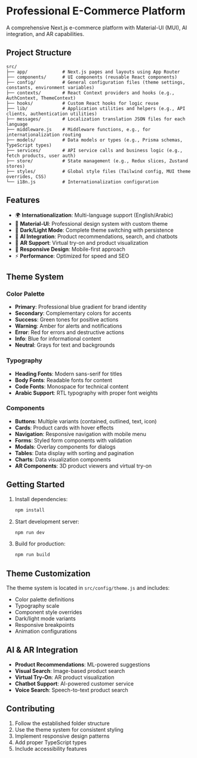 # Professional E-Commerce Platform

A comprehensive Next.js e-commerce platform with Material-UI (MUI), AI integration, and AR capabilities.

## Project Structure

```
src/
├── app/             # Next.js pages and layouts using App Router
├── components/      # UI components (reusable React components)
├── config/          # General configuration files (theme settings, constants, environment variables)
├── contexts/        # React Context providers and hooks (e.g., AuthContext, ThemeContext)
├── hooks/           # Custom React hooks for logic reuse
├── lib/             # Application utilities and helpers (e.g., API clients, authentication utilities)
├── messages/        # Localization translation JSON files for each language
├── middleware.js    # Middleware functions, e.g., for internationalization routing
├── models/          # Data models or types (e.g., Prisma schemas, TypeScript types)
├── services/        # API service calls and business logic (e.g., fetch products, user auth)
├── store/           # State management (e.g., Redux slices, Zustand stores)
├── styles/          # Global style files (Tailwind config, MUI theme overrides, CSS)
└── i18n.js          # Internationalization configuration
```

## Features

- 🌍 **Internationalization**: Multi-language support (English/Arabic)
- 🎨 **Material-UI**: Professional design system with custom theme
- 🌙 **Dark/Light Mode**: Complete theme switching with persistence
- 🤖 **AI Integration**: Product recommendations, search, and chatbots
- 🥽 **AR Support**: Virtual try-on and product visualization
- 📱 **Responsive Design**: Mobile-first approach
- ⚡ **Performance**: Optimized for speed and SEO

## Theme System

### Color Palette
- **Primary**: Professional blue gradient for brand identity
- **Secondary**: Complementary colors for accents
- **Success**: Green tones for positive actions
- **Warning**: Amber for alerts and notifications
- **Error**: Red for errors and destructive actions
- **Info**: Blue for informational content
- **Neutral**: Grays for text and backgrounds

### Typography
- **Heading Fonts**: Modern sans-serif for titles
- **Body Fonts**: Readable fonts for content
- **Code Fonts**: Monospace for technical content
- **Arabic Support**: RTL typography with proper font weights

### Components
- **Buttons**: Multiple variants (contained, outlined, text, icon)
- **Cards**: Product cards with hover effects
- **Navigation**: Responsive navigation with mobile menu
- **Forms**: Styled form components with validation
- **Modals**: Overlay components for dialogs
- **Tables**: Data display with sorting and pagination
- **Charts**: Data visualization components
- **AR Components**: 3D product viewers and virtual try-on

## Getting Started

1. Install dependencies:
   ```bash
   npm install
   ```

2. Start development server:
   ```bash
   npm run dev
   ```

3. Build for production:
   ```bash
   npm run build
   ```

## Theme Customization

The theme system is located in `src/config/theme.js` and includes:
- Color palette definitions
- Typography scale
- Component style overrides
- Dark/light mode variants
- Responsive breakpoints
- Animation configurations

## AI & AR Integration

- **Product Recommendations**: ML-powered suggestions
- **Visual Search**: Image-based product search
- **Virtual Try-On**: AR product visualization
- **Chatbot Support**: AI-powered customer service
- **Voice Search**: Speech-to-text product search

## Contributing

1. Follow the established folder structure
2. Use the theme system for consistent styling
3. Implement responsive design patterns
4. Add proper TypeScript types
5. Include accessibility features 